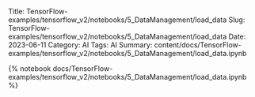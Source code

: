 Title: TensorFlow-examples/tensorflow_v2/notebooks/5_DataManagement/load_data
Slug: TensorFlow-examples/tensorflow_v2/notebooks/5_DataManagement/load_data
Date: 2023-06-11
Category: AI
Tags: AI
Summary: content/docs/TensorFlow-examples/tensorflow_v2/notebooks/5_DataManagement/load_data.ipynb

{% notebook docs/TensorFlow-examples/tensorflow_v2/notebooks/5_DataManagement/load_data.ipynb %}